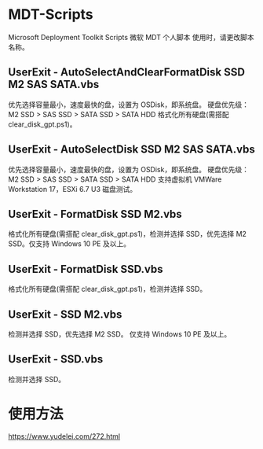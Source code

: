 # MDT-Scripts
Microsoft Deployment Toolkit Scripts
微软 MDT 个人脚本
使用时，请更改脚本名称。

## UserExit - AutoSelectAndClearFormatDisk SSD M2 SAS SATA.vbs
优先选择容量最小，速度最快的盘，设置为 OSDisk，即系统盘。
硬盘优先级：M2 SSD > SAS SSD > SATA SSD > SATA HDD
格式化所有硬盘(需搭配 clear_disk_gpt.ps1)。

## UserExit - AutoSelectDisk SSD M2 SAS SATA.vbs
优先选择容量最小，速度最快的盘，设置为 OSDisk，即系统盘。
硬盘优先级：M2 SSD > SAS SSD > SATA SSD > SATA HDD
支持虚拟机 VMWare Workstation 17，ESXi 6.7 U3 磁盘测试。

## UserExit - FormatDisk SSD M2.vbs
格式化所有硬盘(需搭配 clear_disk_gpt.ps1)，检测并选择 SSD，优先选择 M2 SSD。仅支持 Windows 10 PE 及以上。

## UserExit - FormatDisk SSD.vbs
格式化所有硬盘(需搭配 clear_disk_gpt.ps1)，检测并选择 SSD。

## UserExit - SSD M2.vbs
检测并选择 SSD，优先选择 M2 SSD。
仅支持 Windows 10 PE 及以上。

## UserExit - SSD.vbs
检测并选择 SSD。

# 使用方法
https://www.yudelei.com/272.html
